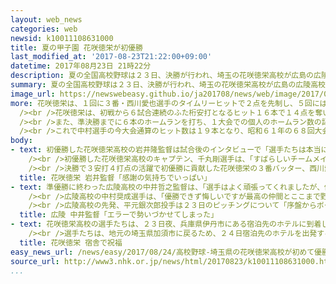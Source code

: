 ```yaml
---
layout: web_news
categories: web
newsid: k10011108631000
title: 夏の甲子園 花咲徳栄が初優勝
last_modified_at: '2017-08-23T21:22:00+09:00'
datetime: 2017年08月23日 21時22分
description: 夏の全国高校野球は２３日、決勝が行われ、埼玉の花咲徳栄高校が広島の広陵高校に１４対４で勝ち、春夏通じて初めての優勝を果たしました。夏の甲子園では埼玉県勢としても初の優勝となりました。
summary: 夏の全国高校野球は２３日、決勝が行われ、埼玉の花咲徳栄高校が広島の広陵高校に１４対４で勝ち、春夏通じて初めての優勝を果たしました。夏の甲子園では埼玉県勢としても初の優勝となりました。
image_url: https://newswebeasy.github.io/ja201708/news/web/image/2017/08/24/k10011108631000.jpg
more: 花咲徳栄は、１回に３番・西川愛也選手のタイムリーヒットで２点を先制し、５回には、西川選手のタイムリースリーベースヒットなど打者１０人の攻撃で一挙６点を挙げてリードを広げました。<br
  /><br />花咲徳栄は、初戦から６試合連続のふた桁安打となるヒット１６本で１４点を奪い、決勝でも持ち味の打線が力を発揮しました。<br /><br />夏の甲子園で過去３回準優勝の広陵は、投手陣が花咲徳栄打線につかまり、守備にも乱れが出て初優勝はなりませんでした。<br
  /><br />また、準決勝までに６本のホームランを打ち、１大会での個人のホームラン数の記録を３２年ぶりに更新した広陵の中村奨成選手は、２３日はホームランは出ませんでしたが、３本のヒットを打ちました。<br
  /><br />これで中村選手の今大会通算のヒット数は１９本となり、昭和６１年の６８回大会で松山商業の水口栄二さんがマークした大会記録に並びました。
body:
- text: 初優勝した花咲徳栄高校の岩井隆監督は試合後のインタビューで「選手たちは本当につらい道のりを一歩一歩、よくかけ上がってくれました。選手たちが私を信じて練習してくれた結果だと思います。ここ甲子園が打たせてくれたヒットもありました。感謝の気持ちでいっぱいです」と話し決勝の大舞台で１４点を挙げた選手たちをねぎらいました。<br
    /><br />初優勝した花咲徳栄高校のキャプテン、千丸剛選手は、「すばらしいチームメイトが自分を支えてくれて、最後に全員で優勝という２文字をつかみ取れたのでよかったです。また埼玉の人に元気を与えることができたならなおよかったと思います」と晴れ晴れした表情で話していました。また、１回に打った先制点につながるツーベースヒットについては「ここまで来たら自分たちのやってきたことを変えずに最後まで攻めていこうと思って打席に入りました。打球が抜けたときはほっとしました」とうれしそうに振り返っていました。<br
    /><br />決勝で３安打４打点の活躍で初優勝に貢献した花咲徳栄の３番バッター、西川愛也選手は「目標としていた日本一になることができてとてもうれしいです。きょうはチームに勢いづけるバッティングができたと思います」とうれしそうに話していました。
  title: 花咲徳栄 岩井監督「感謝の気持ちでいっぱい」
- text: 準優勝に終わった広陵高校の中井哲之監督は、「選手はよく頑張ってくれましたが、優勝することは簡単ではありませんでした」と話し、「記録に残らないエラーで相手を勢いづかせてしまった。ビッグイニングを作られたのに対して、自分たちが１点ずつしか返せなかったのが敗因です」と試合を振り返りました。また２３日の試合はホームランなしに終わった中村奨成選手については、「悔いが残らないようにフルスイングしてほしいと思っていました。個人のためではなく、チームのためによく頑張ってくれました」と活躍をたたえていました。<br
    /><br />広陵高校の中村奨成選手は、「優勝できず悔しいですが最高の仲間とここまで野球ができたことは楽しかったです」と大会を振り返りました。また、今大会６本のホームランを打ち、１大会での個人のホームランの記録を３２年ぶりに更新したことについては、「きょうの試合に勝って記録についてもみんなで喜びあいたかったですが、それができなかったので満足できません」と悔しさをにじませていました。そして今後については、「プロ野球に行きたいと思っているので、この悔しさを忘れずに野球を続けていきたいです」と話していました。<br
    /><br />広陵高校の先発、平元銀次郎投手は２３日のピッチングについて「序盤からボールが先行するピッチングになってしまいました。腕をしっかり振ろうという気持ちで投げましたが打たれてしまいリズムを作れませんでした」と悔しそうに振り返りました。そのうえで「こんなに多くのお客さんの前で野球をするのは初めてで、甲子園でプレーできたことは人生の宝物になると思います。後輩たちには自分たちの準優勝を超えてほしいと思います」と話していました。
  title: 広陵 中井監督「エラーで勢いづかせてしまった」
- text: 花咲徳栄高校の選手たちは、２３日夜、兵庫県伊丹市にある宿泊先のホテルに到着し、出迎えた大勢の人から祝福を受けました。<br /><br />選手たちは、午後７時ごろ兵庫県伊丹市にある宿泊先のホテルに到着しました。ホテルの前には、地元の人など１００人以上が出迎え、優勝旗を手にした選手たちがバスから降りてくると、「おめでとう！」とか「よくやった！」などと言葉をかけたり、選手と握手したりしていました。<br
    /><br />選手たちは、地元の埼玉県加須市に戻るため、２４日宿泊先のホテルを出発することにしています。
  title: 花咲徳栄 宿舎で祝福
easy_news_url: /news/easy/2017/08/24/高校野球-埼玉県の花咲徳栄高校が初めて優勝/
source_url: http://www3.nhk.or.jp/news/html/20170823/k10011108631000.html
...
```


